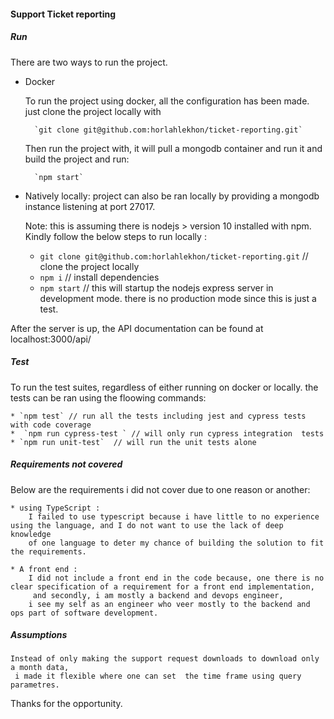#### Support Ticket reporting

##### Run
There are two ways to run the project.

* Docker

    To run the project using docker, all the configuration has been made. just clone the project locally with

        `git clone git@github.com:horlahlekhon/ticket-reporting.git`

    Then run the project with, it will pull a mongodb container and run it and build the project and run:

        `npm start`

* Natively locally: project can also be ran locally by providing a mongodb instance listening at port 27017.

    Note: this is assuming there is nodejs > version 10 installed with npm.
    Kindly follow the below steps to run locally :
    * `git clone git@github.com:horlahlekhon/ticket-reporting.git` // clone the project locally
    * `npm i` // install dependencies
    * `npm start` // this will startup the nodejs express server in development mode. there is no production mode since this is just a test.

After the server is up, the API documentation can be found at localhost:3000/api/

##### Test
To run the test suites, regardless of either running on docker or locally. the tests can be ran using the floowing commands:

    * `npm test` // run all the tests including jest and cypress tests with code coverage
    *  `npm run cypress-test ` // will only run cypress integration  tests
    * `npm run unit-test`  // will run the unit tests alone


##### Requirements not covered
Below are the requirements i did not cover due to one reason or another:

    * using TypeScript :
        I failed to use typescript because i have little to no experience using the language, and I do not want to use the lack of deep knowledge
        of one language to deter my chance of building the solution to fit the requirements.

    * A front end :
        I did not include a front end in the code because, one there is no clear specification of a requirement for a front end implementation,
         and secondly, i am mostly a backend and devops engineer,
        i see my self as an engineer who veer mostly to the backend and ops part of software development.


##### Assumptions
    Instead of only making the support request downloads to download only a month data,
     i made it flexible where one can set  the time frame using query parametres.

Thanks for the opportunity.
